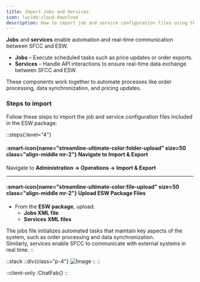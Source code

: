 ```yaml
---
title: Import Jobs and Services
icon: lucide:cloud-download
description: How to import job and service configuration files using the Business Manager
---
```


**Jobs** and **services** enable automation and real-time communication between SFCC and ESW.

- **Jobs** – Execute scheduled tasks such as price updates or order exports.  
- **Services** – Handle API interactions to ensure real-time data exchange between SFCC and ESW.

These components work together to automate processes like order processing, data synchronization, and pricing updates.

### Steps to import

Follow these steps to import the job and service configuration files included in the ESW package:

::steps{:level="4"}

#### :smart-icon{name="streamline-ultimate-color:folder-upload" size=50 class="align-middle mr-2"} Navigate to Import & Export

Navigate to **Administration → Operations → Import & Export**

---

#### :smart-icon{name="streamline-ultimate-color:file-upload" size=50 class="align-middle mr-2"} Upload ESW Package Files

- From the **ESW package**, upload:
  - **Jobs XML file**
  - **Services XML files**

The jobs file initializes automated tasks that maintain key aspects of the system, such as order processing and data synchronization.  
Similarly, services enable SFCC to communicate with external systems in real time.
::

::stack
  ::div{class="p-4"}
  ![Image](/Screenshot2025-08-26134844.png)
  ::
::


<ClientOnly>
  <ChatFab />
</ClientOnly>


::client-only
  :ChatFab{}
::
